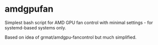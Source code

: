 # amdgpufan
Simplest bash script for AMD GPU fan control with minimal settings - for systemd-based systems only.

Based on idea of grmat/amdgpu-fancontrol but much simplified.
